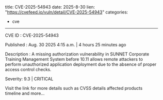  
title: CVE-2025-54943
date: 2025-8-30
lien: "https://cvefeed.io/vuln/detail/CVE-2025-54943"
categories:
  - cve
---

CVE ID : CVE-2025-54943

Published :  Aug. 30
2025
4:15 a.m. | 4 hours
25 minutes ago

Description : A missing authorization vulnerability in SUNNET Corporate Training Management System before 10.11 allows remote attackers to perform unauthorized application deployment due to the absence of proper access control checks.

Severity: 9.3 | CRITICAL

Visit the link for more details
such as CVSS details
affected products
timeline
and more...
